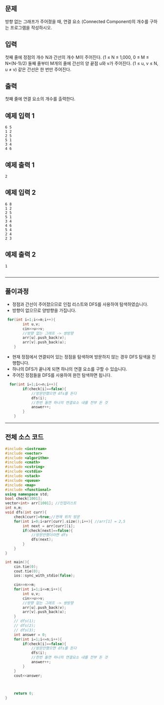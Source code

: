 ## 문제

방향 없는 그래프가 주어졌을 때, 연결 요소 (Connected Component)의 개수를 구하는 프로그램을 작성하시오.

## 입력

첫째 줄에 정점의 개수 N과 간선의 개수 M이 주어진다. (1 ≤ N ≤ 1,000, 0 ≤ M ≤ N×(N-1)/2) 둘째 줄부터 M개의 줄에 간선의 양 끝점 u와 v가 주어진다. (1 ≤ u, v ≤ N, u ≠ v) 같은 간선은 한 번만 주어진다.

## 출력

첫째 줄에 연결 요소의 개수를 출력한다.

## 예제 입력 1

```
6 5
1 2
2 5
5 1
3 4
4 6

```

## 예제 출력 1

```
2

```

## 예제 입력 2

```
6 8
1 2
2 5
5 1
3 4
4 6
5 4
2 4
2 3

```

## 예제 출력 2

```
1

```

## 

---

## 풀이과정

- 정점과 간선이 주어졌으므로 인접 리스트와 DFS를 사용하여 탐색하였습니다.
- 방향이 없으므로 양방향을 가집니다.

```cpp
 for(int i=1;i<=m;i++){
        int u,v;
        cin>>u>>v;
        //방향 없는 그래프 -> 쌍방향
        arr[u].push_back(v);
        arr[v].push_back(u);
    }
```

- 현재 정점에서 연결되어 있는 정점을 탐색하며 방문하지 않는 경우 DFS 탐색을 진행합니다.
- 하나의 DFS가 끝나게 되면 하나의 연결 요소를 구할 수 있습니다.
- 주어진 정점들을 DFS를 사용하여 완전 탐색하면 됩니다.

```cpp
  for(int i=1;i<=n;i++){
        if(check[i]==false){
            //방문안했으면 dfs를 돈다
            dfs(i);
            //한번 돌면 하나의 연결요소 내를 전부 돈 것
            answer++;
        }
    }
```

---

## 전체 소스 코드

```cpp
#include <iostream>
#include <vector>
#include <algorithm>
#include <cmath>
#include <cstring>
#include <cstdio>
#include <stack>
#include <queue>
#include <map>
#include <functional>
using namespace std;
bool check[1001];
vector<int> arr[1001]; //인접리스트
int n,m;
void dfs(int curr){
    check[curr]=true;//현재 위치 방문
    for(int i=0;i<arr[curr].size();i++){ //arr[1] = 2,5
        int next = arr[curr][i];
        if(check[next]==false){
            //방문안했더라면 dfs
            dfs(next);
        }
    }
}

int main(){
    cin.tie(0);
    cout.tie(0);
    ios::sync_with_stdio(false);
    
    cin>>n>>m;
    for(int i=1;i<=m;i++){
        int u,v;
        cin>>u>>v;
        //방향 없는 그래프 -> 쌍방향
        arr[u].push_back(v);
        arr[v].push_back(u);
    }
    // dfs(1);
    // dfs(2);
    // dfs(3);
    int answer = 0;
    for(int i=1;i<=n;i++){
        if(check[i]==false){
            //방문안했으면 dfs를 돈다
            dfs(i);
            //한번 돌면 하나의 연결요소 내를 전부 돈 것
            answer++;
        }
    }
    cout<<answer;
    
    

    return 0;
}
```